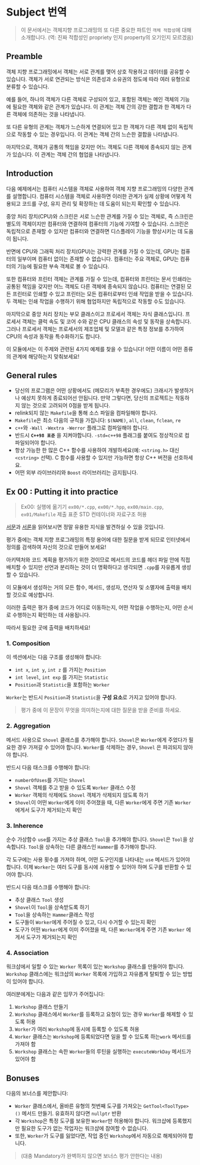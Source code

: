 # Subject 번역

> 이 문서에서는 객체지향 프로그래밍의 또 다른 중요한 파트인 `객체 적합성`에 대해 소개합니다. (역: 진짜 적합성인 propriety 인지 property의 오기인지 모르겠음)

## Preamble

객체 지향 프로그래밍에서 객체는 서로 관계를 맺어 상호 작용하고 데이터를 공유할 수 있습니다. 객체가 서로 연관되는 방식은 의존성과 소유권의 정도에 따라 여러 유형으로 분류할 수 있습니다.

예를 들어, 하나의 객체가 다른 객체로 구성되어 있고, 포함된 객체는 메인 객체의 기능에 필요한 객체와 같은 관계가 있습니다. 이 관계는 객체 간의 강한 결합과 한 객체가 다른 객체에 의존하는 것을 나타냅니다.

또 다른 유형의 관계는 객체가 느슨하게 연결되어 있고 한 객체가 다른 객체 없이 독립적으로 작동할 수 있는 경우입니다. 이 관계는 객체 간의 느슨한 결합을 나타냅니다.

마지막으로, 객체가 공통의 책임을 갖지만 어느 객체도 다른 객체에 종속되지 않는 관계가 있습니다. 이 관계는 객체 간의 협업을 나타냅니다.

## Introduction

다음 예제에서는 컴퓨터 시스템을 객체로 사용하여 객체 지향 프로그래밍의 다양한 관계를 설명합니다. 컴퓨터 시스템을 객체로 사용하면 이러한 관계가 실제 상황에 어떻게 적용되고 코드를 구성, 유지 관리 및 확장하는 데 도움이 되는지 확인할 수 있습니다.

중앙 처리 장치(CPU)와 스크린은 서로 느슨한 관계를 가질 수 있는 객체로, 즉 스크린은 별도의 객체이지만 컴퓨터와 연결하여 컴퓨터의 기능에 기여할 수 있습니다. 스크린은 독립적으로 존재할 수 있지만 컴퓨터와 연결하면 디스플레이 기능을 향상시키는 데 도움이 됩니다.

반면에 CPU와 그래픽 처리 장치(GPU)는 강력한 관계를 가질 수 있는데, GPU는 컴퓨터의 일부이며 컴퓨터 없이는 존재할 수 없습니다. 컴퓨터는 주요 객체로, GPU는 컴퓨터의 기능에 필요한 부속 객체로 볼 수 있습니다.

또한 컴퓨터와 프린터 객체는 관계를 가질 수 있는데, 컴퓨터와 프린터는 문서 인쇄라는 공통된 책임을 갖지만 어느 객체도 다른 객체에 종속되지 않습니다. 컴퓨터는 연결된 모든 프린터로 인쇄할 수 있고 프린터는 모든 컴퓨터로부터 인쇄 작업을 받을 수 있습니다. 두 객체는 인쇄 작업을 수행하기 위해 협업하지만 독립적으로 작동할 수도 있습니다.

마지막으로 중앙 처리 장치는 부모 클래스이고 프로세서 객체는 자식 클래스입니다. 프로세서 객체는 클럭 속도 및 코어 수와 같은 CPU 클래스의 속성 및 동작을 상속합니다. 그러나 프로세서 객체는 프로세서의 제조업체 및 모델과 같은 특정 정보를 추가하여 CPU의 속성과 동작을 특수화하기도 합니다.

이 모듈에서는 이 주제와 관련된 4가지 예제를 찾을 수 있습니다! 어떤 이름이 어떤 종류의 관계에 해당하는지 맞춰보세요!

## General rules

-   당신의 프로그램은 어떤 상황에서도 (메모리가 부족한 경우에도) 크래시가 발생하거나 예상치 못하게 종료되어선 안됩니다. 만약 그렇다면, 당신의 프로젝트는 작동하지 않는 것으로 고려되어 0점을 받게 됩니다.
-   relink되지 않는 `Makefile`을 통해 소스 파일을 컴파일해야 합니다.
-   `Makefile`은 최소 다음의 규칙을 가집니다: `$(NAME)`, `all`, `clean`, `fclean`, `re`
-   `c++`와 `-Wall -Wextra -Werror` 플래그로 컴파일해야 합니다.
-   반드시 **`C++98 표준`** 을 지켜야합니다. `-std=c++98` 플래그를 붙여도 정상적으로 컴파일되어야 합니다.
-   항상 가능한 한 많은 C++ 함수를 사용하여 개발하세요(예: `<string.h>` 대신 `<cstring>` 선택). C 함수를 사용할 수 있지만 가능하면 항상 C++ 버전을 선호하세요.
-   어떤 외부 라이브러리와 `Boost` 라이브러리는 금지됩니다.

## Ex 00 : Putting it into practice

> Ex00: 실행에 옮기기
> `ex00/*.cpp`, `ex00/*.hpp`, `ex00/main.cpp`, `ex01/Makefile` 제출
> 표준 STD 컨테이너와 자료구조 허용

[서문](#Preamble)과 [서론](#Introduction)을 읽어보시면 정말 유용한 지식을 발견하실 수 있을 것입니다.

평가 중에는 객체 지향 프로그래밍의 특정 용어에 대한 질문을 받게 되므로 인터넷에서 정의를 검색하여 자신의 것으로 만들어 보세요!

아키텍처와 코드 계획을 평가하기 위한 것이므로 메서드의 코드를 헤더 파일 안에 직접 배치할 수 있지만 선언과 분리하는 것이 더 명확하다고 생각되면 `.cpp`를 자유롭게 생성할 수 있습니다.

이 모듈에서 생성하는 거의 모든 함수, 메서드, 생성자, 연산자 및 소멸자에 출력을 배치할 것으로 예상합니다.

이러한 출력은 평가 중에 코드가 어디로 이동하는지, 어떤 작업을 수행하는지, 어떤 순서로 수행하는지 확인하는 데 사용됩니다.

따라서 필요한 곳에 출력을 배치하세요!

### 1. Composition

이 섹션에서는 다음 구조를 생성해야 합니다:

-   `int x`, `int y`, `int z` 를 가지는 `Position`
-   `int level`, `int exp` 를 가지는 `Statistic`
-   `Position`과 `Statistic`을 포함하는 `Worker`

`Worker`는 반드시 `Position`과 `Statistic`을 **구성 요소**로 가지고 있어야 합니다.

> 평가 중에 이 문장이 무엇을 의미하는지에 대한 질문을 받을 준비를 하세요.

### 2. Aggregation

메서드 사용으로 `Shovel` 클래스를 추가해야 합니다. `Shovel`은 `Worker`에게 주었다가 필요한 경우 가져갈 수 있어야 합니다.
`Worker`를 삭제하는 경우, `Shovel` 은 파괴되지 않아야 합니다.

반드시 다음 태스크를 수행해야 합니다:

-   `numberOfUses`를 가지는 `Shovel`
-   `Shovel` 객체를 주고 받을 수 있도록 `Worker` 클래스 수정
-   `Worker` 객체의 삭제에도 `Shovel` 객체가 삭제되지 않도록 하기
-   `Shovel`이 어떤 `Worker`에게 이미 주어졌을 때, 다른 `Worker`에게 주면 기존 `Worker` 에게서 도구가 제거되는지 확인

### 3. Inherence

순수 가상함수 `use`를 가지는 추상 클래스 `Tool`을 추가해야 합니다. `Shovel`은 `Tool`을 상속합니다. `Tool`을 상속하는 다른 클래스인 `Hammer`를 추가해야 합니다.

각 도구에는 사용 횟수를 가져야 하며, 어떤 도구인지를 나타내는 `use` 메서드가 있어야 합니다. 이제 `Worker`는 여러 도구를 동시에 사용할 수 있어야 하며 도구를 반환할 수 있어야 합니다.

반드시 다음 태스크를 수행해야 합니다:

-   추상 클래스 `Tool` 생성
-   `Shovel`이 `Tool`을 상속받도록 하기
-   `Tool`을 상속하는 `Hammer`클래스 작성
-   도구들이 `Worker`에게 주어질 수 있고, 다시 수거할 수 있는지 확인
-   도구가 어떤 `Worker`에게 이미 주어졌을 때, 다른 `Worker`에게 주면 기존 `Worker` 에게서 도구가 제거되는지 확인

### 4. Association

워크샵에서 일할 수 있는 `Worker` 목록이 있는 `Workshop` 클래스를 만들어야 합니다. `Workshop` 클래스에는 워크샵의 `Worker` 목록에 가입하고 자유롭게 탈퇴할 수 있는 방법이 있어야 합니다.

여러분에게는 다음과 같은 임무가 주어집니다:

1. `Workshop` 클래스 만들기
2. `Workshop` 클래스에서 `Worker`를 등록하고 요청이 있는 경우 `Worker`를 해제할 수 있도록 허용
3. `Worker`가 여러 `Workshop`에 동시에 등록할 수 있도록 허용
4. `Worker` 클래스는 `Workshop`에 등록되었다면 일을 할 수 있도록 하는`work` 메서드를 가져야 함
5. `Workshop` 클래스는 속한 `Worker`들의 루틴을 실행하는 `executeWorkDay` 메서드가 있어야 함

## Bonuses

다음의 보너스를 제안합니다:

-   `Worker` 클래스에서, 올바른 유형의 첫번째 도구를 가져오는 `GetTool<ToolType>()` 메서드 만들기. 유효하지 않다면 `nullptr` 반환
-   각 `Workshop`은 특정 도구를 보유한 `Worker`만 허용해야 합니다. 워크샵에 등록했지만 필요한 도구가 없는 작업자는 워크샵에 참여할 수 없습니다.
-   또한, `Worker`가 도구를 잃었다면, 작업 중인 `Workshop`에서 자동으로 해제되어야 합니다.

> (대충 Mandatory가 완벽하지 않으면 보너스 평가 안한다는 내용)
